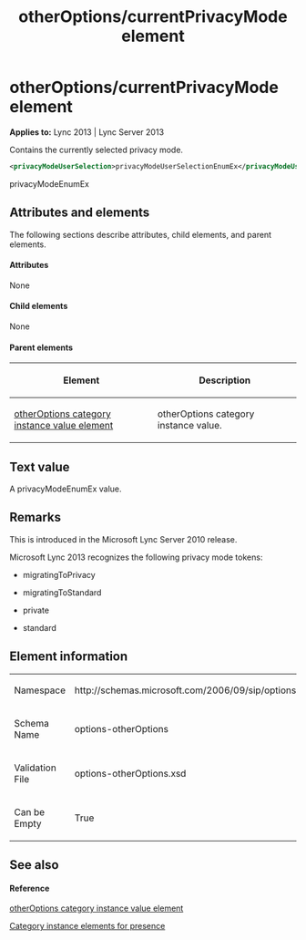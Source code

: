 ﻿---
title: otherOptions/currentPrivacyMode element
TOCTitle: otherOptions/currentPrivacyMode element
ms:assetid: e5834cdb-dd95-40dd-81fc-5ba57266fcc5
ms:mtpsurl: https://msdn.microsoft.com/en-us/library/Dn454771(v=office.15)
ms:contentKeyID: 57093658
ms.date: 07/24/2014
mtps_version: v=office.15
dev_langs:
- xml
---

# otherOptions/currentPrivacyMode element


**Applies to:** Lync 2013 | Lync Server 2013

Contains the currently selected privacy mode.

``` xml
<privacyModeUserSelection>privacyModeUserSelectionEnumEx</privacyModeUserSelection>
```

privacyModeEnumEx

## Attributes and elements

The following sections describe attributes, child elements, and parent elements.

#### Attributes

None

#### Child elements

None

#### Parent elements

<table>
<colgroup>
<col style="width: 50%" />
<col style="width: 50%" />
</colgroup>
<thead>
<tr class="header">
<th><p>Element</p></th>
<th><p>Description</p></th>
</tr>
</thead>
<tbody>
<tr class="odd">
<td><p><a href="otheroptions-category-instance-value-element.md">otherOptions category instance value element</a></p></td>
<td><p>otherOptions category instance value.</p></td>
</tr>
</tbody>
</table>


## Text value

A privacyModeEnumEx value.

## Remarks

This is introduced in the Microsoft Lync Server 2010 release.

Microsoft Lync 2013 recognizes the following privacy mode tokens:

  - migratingToPrivacy  

  - migratingToStandard  

  - private  

  - standard  

## Element information

<table>
<colgroup>
<col style="width: 50%" />
<col style="width: 50%" />
</colgroup>
<tbody>
<tr class="odd">
<td><p>Namespace</p></td>
<td><p>http://schemas.microsoft.com/2006/09/sip/options/otherOptions</p></td>
</tr>
<tr class="even">
<td><p>Schema Name</p></td>
<td><p>options-otherOptions</p></td>
</tr>
<tr class="odd">
<td><p>Validation File</p></td>
<td><p>options-otherOptions.xsd</p></td>
</tr>
<tr class="even">
<td><p>Can be Empty</p></td>
<td><p>True</p></td>
</tr>
</tbody>
</table>


## See also

#### Reference

[otherOptions category instance value element](otheroptions-category-instance-value-element.md)

[Category instance elements for presence](category-instance-elements-for-presence.md)

